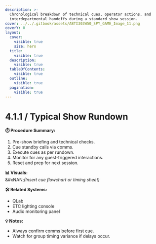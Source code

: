 ```yaml
---
description: >-
  Chronological breakdown of technical cues, operator actions, and
  interdepartmental handoffs during a standard show session.
cover: ../../.gitbook/assets/ABTI303W50_SPY_GAME_Image_11.png
coverY: 0
layout:
  cover:
    visible: true
    size: hero
  title:
    visible: true
  description:
    visible: true
  tableOfContents:
    visible: true
  outline:
    visible: true
  pagination:
    visible: true
---
```


# 4.1.1 / Typical Show Rundown

**⏱️ Procedure Summary:**

1. Pre-show briefing and technical checks.
2. Cue standby calls via comms.
3. Execute cues as per rundown.
4. Monitor for any guest-triggered interactions.
5. Reset and prep for next session.

**📊 Visuals:**\
&#xNAN;_(Insert cue flowchart or timing sheet)_

**🛠 Related Systems:**

* QLab
* ETC lighting console
* Audio monitoring panel

**💡 Notes:**

* Always confirm comms before first cue.
* Watch for group timing variance if delays occur.

